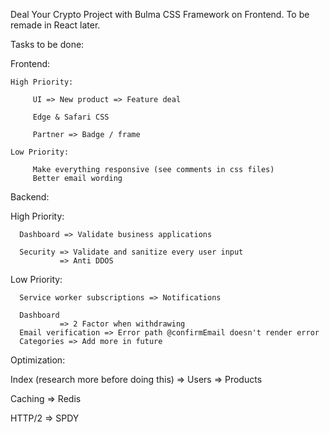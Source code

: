 Deal Your Crypto Project with Bulma CSS Framework on Frontend. To be remade in React later.

Tasks to be done:

Frontend:

    High Priority:

         UI => New product => Feature deal

         Edge & Safari CSS

         Partner => Badge / frame

    Low Priority:

         Make everything responsive (see comments in css files)
         Better email wording


Backend:

   High Priority:

      Dashboard => Validate business applications

      Security => Validate and sanitize every user input
               => Anti DDOS
      
   Low Priority:

      Service worker subscriptions => Notifications
      
      Dashboard 
               => 2 Factor when withdrawing                      
      Email verification => Error path @confirmEmail doesn't render error
      Categories => Add more in future

Optimization:

   Index (research more before doing this) => Users
                                           => Products

   Caching => Redis

   HTTP/2 => SPDY